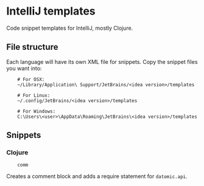 # IntelliJ templates

Code snippet templates for IntelliJ, mostly Clojure.

## File structure

Each language will have its own XML file for snippets. Copy the snippet files you want into:
```
    # For OSX:
    ~/Library/Application\ Support/JetBrains/<idea version>/templates

    # For Linux:
    ~/.config/JetBrains/<idea version>/templates

    # For Windows:
    C:\Users\<user>\AppData\Roaming\JetBrains\<idea version>/templates
```

## Snippets

### Clojure

```
    comm
```

Creates a comment block and adds a require statement for `datomic.api`.